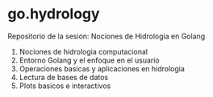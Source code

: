 # go.hydrology
Repositorio de la sesion: Nociones de Hidrologia en Golang<p>
1. Nociones de hidrologia computacional 
2. Entorno Golang y el enfoque en el usuario
2. Operaciones basicas y aplicaciones en hidrologia
3. Lectura de bases de datos
4. Plots basicos e interactivos
